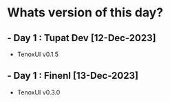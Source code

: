 # Whats version of this day?

## - Day 1 : Tupat Dev [12-Dec-2023]

- TenoxUI v0.1.5

## - Day 1 : Finenl [13-Dec-2023]

- TenoxUI v0.3.0
